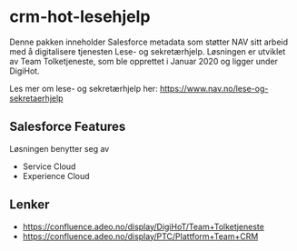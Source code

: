 # crm-hot-lesehjelp

Denne pakken inneholder Salesforce metadata som støtter NAV sitt arbeid med å digitalisere tjenesten Lese- og sekretærhjelp. Løsningen er utviklet av Team Tolketjeneste, som ble opprettet i Januar 2020 og ligger under DigiHot.

Les mer om lese- og sekretærhjelp her:
https://www.nav.no/lese-og-sekretaerhjelp

## Salesforce Features

Løsningen benytter seg av 
- Service Cloud
- Experience Cloud

## Lenker
- https://confluence.adeo.no/display/DigiHoT/Team+Tolketjeneste
- https://confluence.adeo.no/display/PTC/Plattform+Team+CRM
